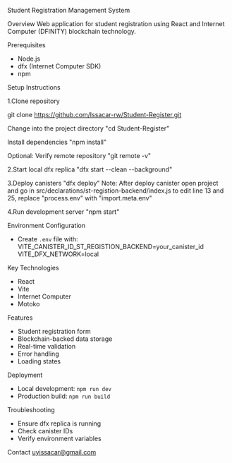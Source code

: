 Student Registration Management System

Overview
Web application for student registration using React and Internet Computer (DFINITY) blockchain technology.

Prerequisites
- Node.js
- dfx (Internet Computer SDK)
- npm

Setup Instructions

1.Clone repository

git clone https://github.com/Issacar-rw/Student-Register.git

Change into the project directory
"cd Student-Register"

Install dependencies
"npm install"

Optional: Verify remote repository
"git remote -v"

2.Start local dfx replica
"dfx start --clean --background"

3.Deploy canisters
"dfx deploy"
Note: After deploy canister open project and go in src/declarations/st-registion-backend/index.js to edit line 13 and 25,
replace "process.env" with "import.meta.env"

4.Run development server
"npm start"

Environment Configuration
- Create `.env` file with:
VITE_CANISTER_ID_ST_REGISTION_BACKEND=your_canister_id
VITE_DFX_NETWORK=local

Key Technologies
- React
- Vite
- Internet Computer
- Motoko

Features
- Student registration form
- Blockchain-backed data storage
- Real-time validation
- Error handling
- Loading states

Deployment
- Local development: `npm run dev`
- Production build: `npm run build`

Troubleshooting
- Ensure dfx replica is running
- Check canister IDs
- Verify environment variables

Contact
uyissacar@gmail.com
